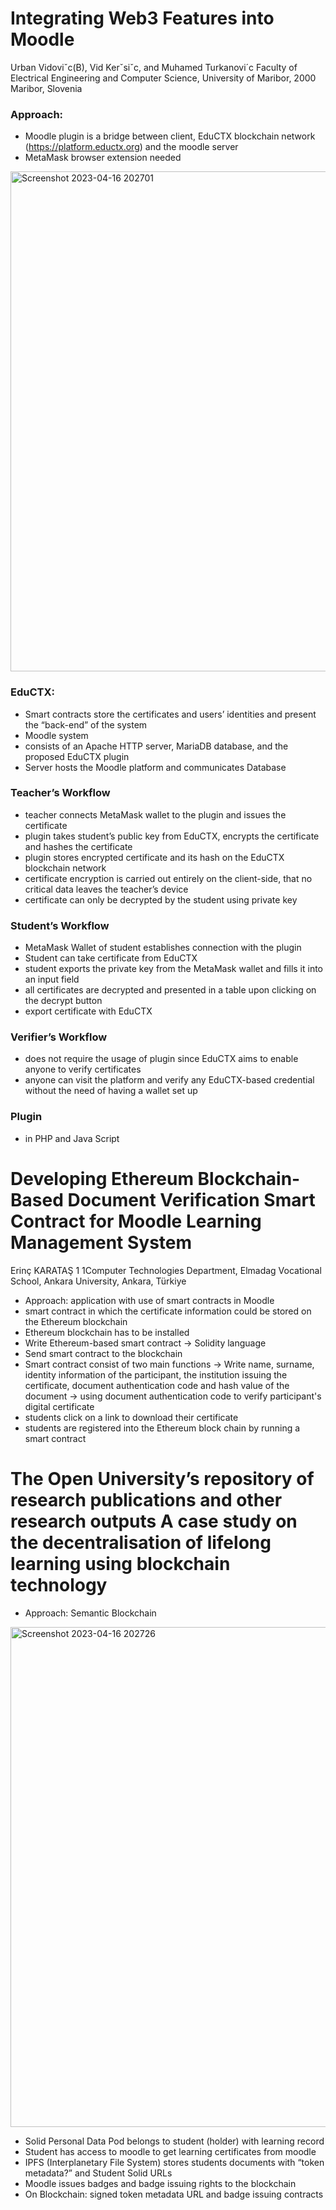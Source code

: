 # Integrating Web3 Features into Moodle 
Urban Vidoviˇc(B), Vid Kerˇsiˇc, and Muhamed Turkanovi´c Faculty of Electrical Engineering and Computer Science, University of Maribor, 2000 Maribor, Slovenia

### Approach: 
- Moodle plugin is a bridge between client, EduCTX blockchain network (https://platform.eductx.org) and the moodle server
-	 MetaMask browser extension needed

<img width="800" alt="Screenshot 2023-04-16 202701" src="https://user-images.githubusercontent.com/103564990/232333947-19d284c0-d473-420c-ba19-618c21832aa5.png">


 
### EduCTX: 
-	Smart contracts store the certificates and users’ identities and present the “back-end” of the system
-	Moodle system
-	consists of an Apache HTTP server, MariaDB database, and the proposed EduCTX plugin
-	Server hosts the Moodle platform and communicates Database

### Teacher’s Workflow
-	teacher connects MetaMask wallet to the plugin and issues the certificate
-	plugin takes student’s public key from EduCTX, encrypts the certificate and hashes the certificate
-	plugin stores encrypted certificate and its hash on the EduCTX blockchain network
-	certificate encryption is carried out entirely on the client-side, that no critical data leaves the teacher’s device
-	certificate can only be decrypted by the student using private key

### Student’s Workflow
-	MetaMask Wallet of student establishes connection with the plugin
-	Student can take certificate from EduCTX 
-	student exports the private key from the MetaMask wallet and fills it into an input field
-	all certificates are decrypted and presented in a table upon clicking on the decrypt button
-	export certificate with EduCTX

### Verifier’s Workflow
-	does not require the usage of plugin since EduCTX aims to enable anyone to verify certificates
-	anyone can visit the platform and verify any EduCTX-based credential without the need of having a wallet set up

### Plugin
-	in PHP and Java Script




# Developing Ethereum Blockchain-Based Document Verification Smart Contract for Moodle Learning Management System
Erinç KARATAŞ 1 1Computer Technologies Department, Elmadag Vocational School, Ankara University, Ankara, Türkiye

-	Approach: application with use of smart contracts in Moodle
-	smart contract in which the certificate information could be stored on the Ethereum blockchain 
-	Ethereum blockchain has to be installed
-	Write Ethereum-based smart contract -> Solidity language 
-	Send smart contract to the blockchain
-	Smart contract consist of two main functions
-> Write name, surname, identity information of the participant, the institution issuing the certificate, document authentication code and hash value of the document 
-> using document authentication code to verify participant's digital certificate 
-	students click on a link to download their certificate
-	students are registered into the Ethereum block chain by running a smart contract




# The Open University’s repository of research publications and other research outputs A case study on the decentralisation of lifelong learning using blockchain technology

-	Approach: Semantic Blockchain

<img width="800" alt="Screenshot 2023-04-16 202726" src="https://user-images.githubusercontent.com/103564990/232334059-e7287d62-a062-403e-85f9-d4759250ef2c.png">

 
-	Solid Personal Data Pod belongs to student (holder) with learning record
-	Student has access to moodle to get learning certificates from moodle
-	IPFS (Interplanetary File System) stores students documents with “token metadata?” and Student Solid URLs 
-	Moodle issues badges and badge issuing rights to the blockchain
-	On Blockchain: signed token metadata URL and badge issuing contracts 
